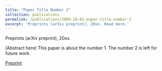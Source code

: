 ```yaml
---
title: "Paper Title Number 2"
collection: publications
permalink: /publications/2009-10-01-paper-title-number-2
excerpt: 'Preprints (arXiv preprint), 20xx. Read more.'
---
```


<div class="small">
   Preprints (arXiv preprint), 20xx.
</div> 

(Abstract here) This paper is about the number 1. The number 2 is left for future work.

[Preprint](http://academicpages.github.io/files/paper1.pdf)
